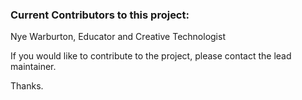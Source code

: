 
### Current Contributors to this project:
Nye Warburton, Educator and Creative Technologist

If you would like to contribute to the project, please contact the lead maintainer. 

Thanks. 



